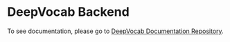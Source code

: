 # DeepVocab Backend
To see documentation, please go to [DeepVocab Documentation Repository](https://github.com/KokeCacao/deep_vocab).
